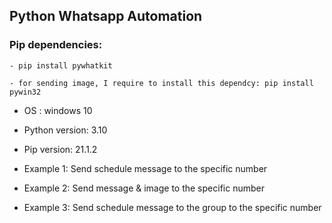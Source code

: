 ## Python Whatsapp Automation

### Pip dependencies:

    - pip install pywhatkit

    - for sending image, I require to install this dependcy: pip install pywin32


- OS : windows 10
- Python version: 3.10
- Pip version: 21.1.2


- Example 1: Send schedule message to the specific number

 
- Example 2: Send message & image to the specific number


- Example 3: Send schedule message to the group to the specific number